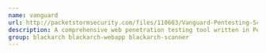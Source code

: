 ```yaml
---
name: vanguard
url: http://packetstormsecurity.com/files/110603/Vanguard-Pentesting-Scanner.html
description: A comprehensive web penetration testing tool written in Perl thatidentifies vulnerabilities in web applications.
group: blackarch blackarch-webapp blackarch-scanner
---
```

